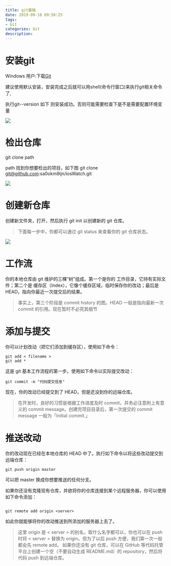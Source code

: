 ```yaml
---
title: git基础
date: 2019-09-18 09:58:25
tags: 
- Git 
categories: Git 
description: 
---
```


# 安装git

Windows 用户:下载[Git](https://git-scm.com/download/win)

建议使用默认安装，安装完成之后就可以用shell(命令行窗口)来执行git相关命令了,

执行git--version 如下  则安装成功。否则可能需要检查下是不是需要配置环境变量

![](2019-09-18_102139.png)

# 检出仓库

git clone path

path 找到你想要检出的项目，如下图  git clone git@github.com:sa0okm9ijn/iosWatch.git

![](2019-09-18_100744.png)

# 创建新仓库

创建新文件夹，打开，然后执行 git init 以创建新的 git 仓库。

>下面每一步中，你都可以通过 git status 来查看你的 git 仓库状态。

![](trees.png)

# 工作流

你的本地仓库由 git 维护的三棵“树”组成。第一个是你的 工作目录，它持有实际文件；第二个是 缓存区（Index），它像个缓存区域，临时保存你的改动；最后是 HEAD，指向你最近一次提交后的结果。

>事实上，第三个阶段是 commit history 的图。HEAD 一般是指向最新一次 commit 的引用。现在暂时不必究其细节


# 添加与提交

你可以计划改动（把它们添加到缓存区），使用如下命令：


```git
git add < filename >
git add *
```
这是 git 基本工作流程的第一步。使用如下命令以实际提交改动：

```
git commit -m "代码提交信息"
```

现在，你的改动已经提交到了 HEAD，但是还没到你的远端仓库。

>在开发时，良好的习惯是根据工作进度及时 commit，并务必注意附上有意义的 commit message。创建完项目目录后，第一次提交的 commit message 一般为「Initial commit.」

# 推送改动

你的改动现在已经在本地仓库的 HEAD 中了。执行如下命令以将这些改动提交到远端仓库：

```
git push origin master

```

可以把 master 换成你想要推送的任何分支。

如果你还没有克隆现有仓库，并欲将你的仓库连接到某个远程服务器，你可以使用如下命令添加：

```

git remote add origin <server>
```

如此你就能够将你的改动推送到所添加的服务器上去了。


> 这里 origin 是 < server > 的别名，取什么名字都可以，你也可以在 push 时将 < server > 替换为 origin。但为了以后 push 方便，我们第一次一般都会先 remote add。
> 如果你还没有 git 仓库，可以在 GitHub 等代码托管平台上创建一个空（不要自动生成 README.md）的 repository，然后将代码 push 到远端仓库。



